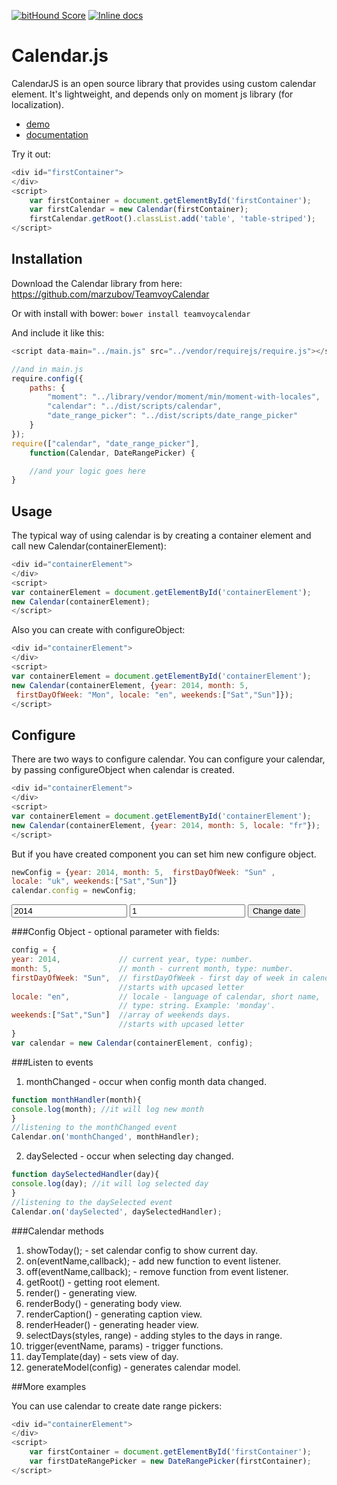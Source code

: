<link rel="stylesheet" href="../dist/styles/calendar.css"/>
<link rel="stylesheet" href="../dist/styles/date_range_picker.css"/>

[![bitHound Score](https://www.bithound.io/TopQualityUA/TeamvoyCalendar/badges/score.svg)](https://www.bithound.io/TopQualityUA/TeamvoyCalendar)
[![Inline docs](http://inch-ci.org/github/TopQualityUA/TeamvoyCalendar.svg?branch=master)](http://inch-ci.org/github/TopQualityUA/TeamvoyCalendar)

Calendar.js
=============

CalendarJS is an open source library that provides using custom calendar element.
It's lightweight, and depends only on moment js library (for localization).

* [demo](https://TopQualityUA.github.io/TeamvoyCalendar/calendar_demo.html)
* [documentation](https://TopQualityUA.github.io/TeamvoyCalendar/readme.html)

Try it out:

```js
<div id="firstContainer">
</div>
<script>
    var firstContainer = document.getElementById('firstContainer');
    var firstCalendar = new Calendar(firstContainer);
    firstCalendar.getRoot().classList.add('table', 'table-striped');
</script>
```
<div class="container" id="firstContainer">
</div>

Installation
------------

Download the Calendar library from here: https://github.com/marzubov/TeamvoyCalendar

Or with install with bower: `bower install teamvoycalendar`

And include it like this:
```js
<script data-main="../main.js" src="../vendor/requirejs/require.js"></script>

//and in main.js
require.config({
    paths: {
        "moment": "../library/vendor/moment/min/moment-with-locales",
        "calendar": "../dist/scripts/calendar",
        "date_range_picker": "../dist/scripts/date_range_picker"
    }
});
require(["calendar", "date_range_picker"],
    function(Calendar, DateRangePicker) {

    //and your logic goes here
}
```

Usage
-----

The typical way of using calendar is by creating a container element and call new Calendar(containerElement):
```js
<div id="containerElement">
</div>
<script>
var containerElement = document.getElementById('containerElement');
new Calendar(containerElement);
</script>
```
<div class="container" id="sixthContainer">
</div>

Also you can create with configureObject:
```js
<div id="containerElement">
</div>
<script>
var containerElement = document.getElementById('containerElement');
new Calendar(containerElement, {year: 2014, month: 5,
 firstDayOfWeek: "Mon", locale: "en", weekends:["Sat","Sun"]});
</script>
```
<div class="container" id="fifthContainer">
</div>

Configure
-----

There are two ways to configure calendar.
You can configure your calendar, by passing configureObject when calendar is created.

```js
<div id="containerElement">
</div>
<script>
var containerElement = document.getElementById('containerElement');
new Calendar(containerElement, {year: 2014, month: 5, locale: "fr"});
</script>
```
<div class="container" id="eightsContainer">
</div>

But if you have created component you can set him new configure object.

```js
newConfig = {year: 2014, month: 5,  firstDayOfWeek: "Sun" ,
locale: "uk", weekends:["Sat","Sun"]}
calendar.config = newConfig;
```
<aside class="col-xs-4 aside-config">
<input class="year" type="number" placeholder="Enter year in digits" value="2014">
<input class="month" type="number" placeholder="Enter month in digits from 1 to 12" value="1">
<button class="btn btn-success">Change date</button>
</aside>
<div class="container" id="secondContainer">

</div>

###Config Object - optional parameter with fields:

```js
config = {
year: 2014,             // current year, type: number.
month: 5,               // month - current month, type: number.
firstDayOfWeek: "Sun",  // firstDayOfWeek - first day of week in calendar,
                        //starts with upcased letter
locale: "en",           // locale - language of calendar, short name,
                        // type: string. Example: 'monday'.
weekends:["Sat","Sun"]  //array of weekends days.
                        //starts with upcased letter
}
var calendar = new Calendar(containerElement, config);
```

###Listen to events
1. monthChanged - occur when config month data changed.
```js
function monthHandler(month){
console.log(month); //it will log new month
}
//listening to the monthChanged event
Calendar.on('monthChanged', monthHandler);
```
2. daySelected - occur when selecting day changed.
```js
function daySelectedHandler(day){
console.log(day); //it will log selected day
}
//listening to the daySelected event
Calendar.on('daySelected', daySelectedHandler);
```

###Calendar methods
1. showToday(); - set calendar config to show current day.
2. on(eventName,callback); - add new function to event listener.
3. off(eventName,callback); - remove function from event listener.
4. getRoot() - getting root element.
5. render() - generating view.
6. renderBody() - generating body view.
7. renderCaption() - generating caption view.
8. renderHeader() - generating header view.
8. selectDays(styles, range) - adding styles to the days in range.
10. trigger(eventName, params) - trigger functions.
11. dayTemplate(day) - sets view of day.
12. generateModel(config) - generates calendar model.

##More examples

You can use calendar to create date range pickers:
```js
<div id="containerElement">
</div>
<script>
    var firstContainer = document.getElementById('firstContainer');
    var firstDateRangePicker = new DateRangePicker(firstContainer);
</script>
```
<div class="container" id="seventhContainer">
</div>

<script data-main="documentation_main.js" src="../library/vendor/requirejs.js"></script>
